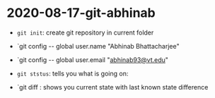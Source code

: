 # 2020-08-17-git-abhinab

- `git init`: create git repository in current folder
- `git config -- global user.name "Abhinab Bhattacharjee"
- `git config -- global user.email "abhinab93@vt.edu"

- `git ststus`: tells you what is going on:
- `git diff : shows you current state with last known state difference
